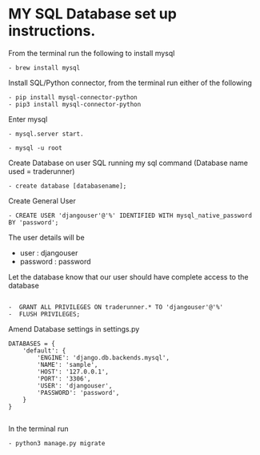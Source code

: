 

# MY SQL Database set up instructions.

From the terminal run the following to install mysql

```
- brew install mysql
```

Install SQL/Python connector, from the terminal run either of the following

```
- pip install mysql-connector-python
- pip3 install mysql-connector-python
```

Enter mysql

```
- mysql.server start.

- mysql -u root
```

Create Database on user SQL running my sql command (Database name used = traderunner)

```
- create database [databasename];
```

Create General User

```
- CREATE USER 'djangouser'@'%' IDENTIFIED WITH mysql_native_password BY 'password';

```

The user details will be

- user : djangouser
- password : password

Let the database know that our user should have complete access to the database

```

-  GRANT ALL PRIVILEGES ON traderunner.* TO 'djangouser'@'%'
-  FLUSH PRIVILEGES;

```

Amend Database settings in settings.py

```
DATABASES = {
    'default': {
        'ENGINE': 'django.db.backends.mysql',
        'NAME': 'sample',
        'HOST': '127.0.0.1',
        'PORT': '3306',
        'USER': 'djangouser',
        'PASSWORD': 'password',
    }
}


```

In the terminal run

```
- python3 manage.py migrate
```
